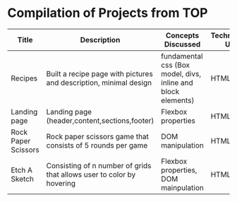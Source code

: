 
# Compilation of Projects from TOP

| Title                | Description                          | Concepts Discussed     | Technologies Used | Live Page                              | Repository                          |
|----------------------|--------------------------------------|------------------------|-------------------|----------------------------------------|-------------------------------------|
| Recipes         | Built a recipe page with pictures and description, minimal design  | fundamental css (Box model, divs, inline and block elements) | HTML, CSS         | [Live Demo](https://bmbenkyou.github.io/the-odin-project-ls/recipes-proj/)       | [GitHub](https://github.com/BMBenkyou/the-odin-project-ls/tree/main/recipes-proj)  |
|Landing page         | Landing page (header,content,sections,footer)            | Flexbox properties | HTML, CSS | [Live Demo](https://bmbenkyou.github.io/the-odin-project-ls/landing-page/)       | [GitHub](https://github.com/BMBenkyou/the-odin-project-ls/tree/main/landing-page)  |
|Rock Paper Scissors        | Rock paper scissors game that consists of 5 rounds per game          | DOM manipulation  | HTML, CSS | [Live Demo](https://bmbenkyou.github.io/the-odin-project-ls/rock-paper-scissors/)       | [GitHub](https://github.com/BMBenkyou/the-odin-project-ls/tree/main/rock-paper-scissors)  |
|Etch A Sketch| Consisting of n number of grids that allows user to color by hovering           | Flexbox properties, DOM mainpulation| HTML, CSS | [Live Demo](https://bmbenkyou.github.io/the-odin-project-ls/etch-a-sketch/)       | [GitHub](https://github.com/BMBenkyou/the-odin-project-ls/tree/main/etch-a-sketch)  |
